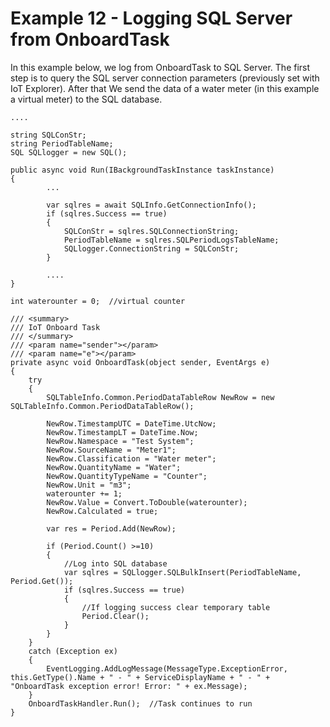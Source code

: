 # Example 12 - Logging SQL Server from OnboardTask

In this example below, we log from OnboardTask to SQL Server. The first step is to query the SQL server connection parameters (previously set with IoT Explorer). 
After that We send the data of a water meter (in this example a virtual meter) to the SQL database.

    ....

    string SQLConStr;
    string PeriodTableName;
    SQL SQLlogger = new SQL();

    public async void Run(IBackgroundTaskInstance taskInstance)
    {
            ...

            var sqlres = await SQLInfo.GetConnectionInfo();
            if (sqlres.Success == true)
            {
                SQLConStr = sqlres.SQLConnectionString;
                PeriodTableName = sqlres.SQLPeriodLogsTableName;
                SQLlogger.ConnectionString = SQLConStr;
            }

            ....
    }

    int waterounter = 0;  //virtual counter

    /// <summary>
    /// IoT Onboard Task
    /// </summary>
    /// <param name="sender"></param>
    /// <param name="e"></param>
    private async void OnboardTask(object sender, EventArgs e)
    {
        try
        {
            SQLTableInfo.Common.PeriodDataTableRow NewRow = new SQLTableInfo.Common.PeriodDataTableRow();

            NewRow.TimestampUTC = DateTime.UtcNow;
            NewRow.TimestampLT = DateTime.Now;
            NewRow.Namespace = "Test System";
            NewRow.SourceName = "Meter1";
            NewRow.Classification = "Water meter";
            NewRow.QuantityName = "Water";
            NewRow.QuantityTypeName = "Counter";
            NewRow.Unit = "m3";
            waterounter += 1;
            NewRow.Value = Convert.ToDouble(waterounter);
            NewRow.Calculated = true;

            var res = Period.Add(NewRow);

            if (Period.Count() >=10)
            {
                //Log into SQL database
                var sqlres = SQLlogger.SQLBulkInsert(PeriodTableName, Period.Get());
                if (sqlres.Success == true)
                {
                    //If logging success clear temporary table
                    Period.Clear();
                }
            }
        }
        catch (Exception ex)
        {
            EventLogging.AddLogMessage(MessageType.ExceptionError, this.GetType().Name + " - " + ServiceDisplayName + " - " + "OnboardTask exception error! Error: " + ex.Message);
        }
        OnboardTaskHandler.Run();  //Task continues to run
    }
  
  
